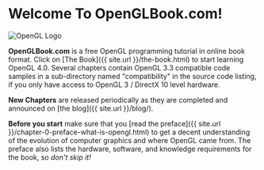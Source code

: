 Welcome To OpenGLBook.com!
==========================

<img
  src="{{ site.url }}/images/ogl.jpg"
  title="OpenGL Logo"
  alt="OpenGL Logo"
  class="right"
/>

**OpenGLBook.com** is a free OpenGL programming tutorial in online book format.
Click on [The Book]({{ site.url }}/the-book.html) to start learning OpenGL 4.0.
Several chapters contain OpenGL 3.3 compatible code samples in a sub-directory
named "compatibility" in the source code listing, if you only have access to
OpenGL 3 / DirectX 10 level hardware.

**New Chapters** are released periodically as they are completed and announced
on [the blog]({{ site.url }}/blog/).

**Before you start** make sure that you
[read the preface]({{ site.url }}/chapter-0-preface-what-is-opengl.html)
to get a decent understanding of the evolution of computer graphics and where
OpenGL came from. The preface also lists the hardware, software, and knowledge
requirements for the book, so *don't skip it!*

